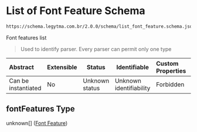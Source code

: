 # List of Font Feature Schema

```txt
https://schema.legytma.com.br/2.0.0/schema/list_font_feature.schema.json#/properties/fontFeatures
```

Font features list


> Used to identify parser. Every parser can permit only one type
>

| Abstract            | Extensible | Status         | Identifiable            | Custom Properties | Additional Properties | Access Restrictions | Defined In                                                                          |
| :------------------ | ---------- | -------------- | ----------------------- | :---------------- | --------------------- | ------------------- | ----------------------------------------------------------------------------------- |
| Can be instantiated | No         | Unknown status | Unknown identifiability | Forbidden         | Allowed               | none                | [text_style.schema.json\*](../schema/text_style.schema.json) |

## fontFeatures Type

unknown\[] ([Font Feature](list_font_feature-font-feature.md))
